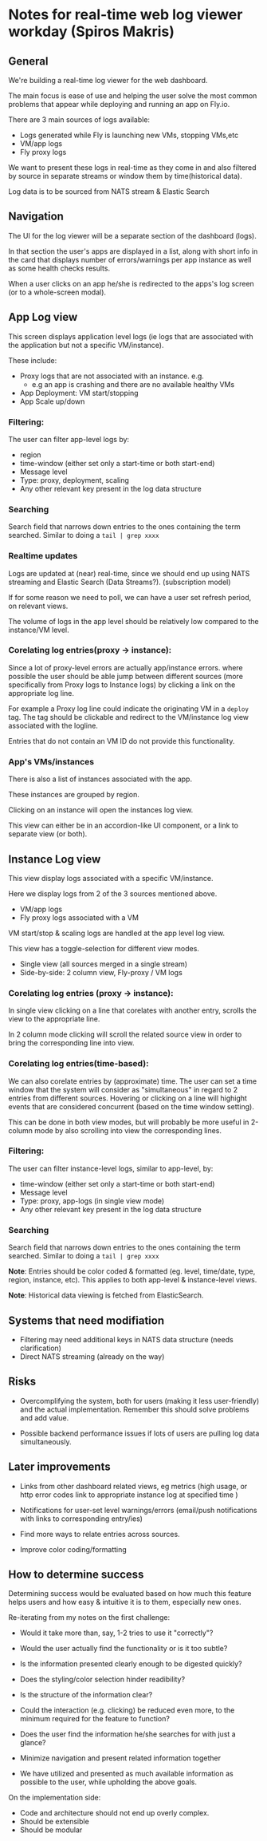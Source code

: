 # Notes for real-time web log viewer workday (Spiros Makris)


## General
We're building a real-time log viewer for the web dashboard.

The main focus is ease of use and helping the user solve the most common
problems that appear while deploying and running an app on Fly.io.

There are 3 main sources of logs available:
* Logs generated while Fly is launching new VMs, stopping VMs,etc
* VM/app logs
* Fly proxy logs


We want to present these logs in real-time as they come in and also
filtered by source in separate streams or window them by time(historical data).

Log data is to be sourced from NATS stream & Elastic Search

## Navigation

The UI for the log viewer will be a separate section of the dashboard
(logs).

In that section the user's apps are displayed in a list,
along with short info in the card that displays number of errors/warnings per
app instance as well as some health checks results.

When a user clicks on an app he/she is redirected to the apps's log
screen (or to a whole-screen modal).

## App Log view

This screen displays application level logs (ie logs that are associated with the application but not a specific VM/instance).

These include:
* Proxy logs that are not associated with an instance. e.g.
  * e.g an app is crashing and there are no available healthy VMs
* App Deployment: VM start/stopping
* App Scale up/down

### Filtering:
The user can filter app-level logs by:
* region
* time-window (either set only a start-time or both start-end)
* Message level
* Type: proxy, deployment, scaling
* Any other relevant key present in the log data structure

### Searching
Search field that narrows down entries to the ones containing the term
searched. Similar to doing a `tail | grep xxxx`

### Realtime updates
Logs are updated at (near) real-time, since we should end up using
NATS streaming and Elastic Search (Data Streams?). (subscription model)

If for some reason we need to poll, we can have a user set refresh period,
on relevant views.

The volume of logs in the app level should be relatively low compared 
to the instance/VM level.

### Corelating log entries(proxy -> instance):
Since a lot of proxy-level errors are actually app/instance errors.
where possible the user should be able jump between different sources
(more specifically from Proxy logs to Instance logs) by
clicking a link on the appropriate log line.

For example a Proxy log line could indicate the originating VM
in a `deploy` tag. The tag should be clickable and redirect to
the VM/instance log view associated with the logline.

Entries that do not contain an VM ID do not provide this functionality.


### App's VMs/instances
There is also a list of instances associated with the app.

These instances are grouped by region.

Clicking on an instance will open the instances log view.

This view can either be in an accordion-like UI component, or
a link to separate view (or both).

## Instance Log view
This view display logs associated with a specific VM/instance.

Here we display logs from 2 of the 3 sources mentioned above.
* VM/app logs
* Fly proxy logs associated with a VM

VM start/stop & scaling logs are handled at the app level log view.

This view has a toggle-selection for different view modes.
* Single view (all sources merged in a single stream)
* Side-by-side: 2 column view, Fly-proxy / VM logs

### Corelating log entries (proxy -> instance):
In single view clicking on a line that corelates with another
entry, scrolls the view to the appropriate line.

In 2 column mode clicking will scroll the related source 
view in order to bring the corresponding line into view.

### Corelating log entries(time-based):
We can also corelate entries by (approximate) time.
The user can set a time window that the system will consider
as "simultaneous" in regard to 2 entries from different sources.
Hovering or clicking on a line will highight events that are 
considered concurrent (based on the time window setting).

This can be done in both view modes, but will probably be more
useful in 2-column mode by also scrolling into view the
corresponding lines.

### Filtering:
The user can filter instance-level logs, similar to app-level, by:
* time-window (either set only a start-time or both start-end)
* Message level
* Type: proxy, app-logs (in single view mode)
* Any other relevant key present in the log data structure

### Searching
Search field that narrows down entries to the ones containing the term
searched. Similar to doing a `tail | grep xxxx`



__Note__: Entries should be color coded & formatted (eg. level, time/date, type, region, instance, etc). This applies to both app-level & instance-level views.

__Note__: Historical data viewing is fetched from ElasticSearch.

## Systems that need modifiation
  * Filtering may need additional keys in NATS data structure (needs clarification)
  * Direct NATS streaming (already on the way)


## Risks
  * Overcomplifying the system, both for users (making it less user-friendly)
    and the actual implementation.
    Remember this should solve problems and add value.

  * Possible backend performance issues if lots of users are pulling log data 
    simultaneously.


## Later improvements

  * Links from other dashboard related views, eg metrics (high usage, or http error 
    codes link to appropriate instance log at specified time )

  * Notifications for user-set level warnings/errors (email/push notifications with 
    links to corresponding entry/ies)

  * Find more ways to relate entries across sources.

  * Improve color coding/formatting


## How to determine success
Determining success would be evaluated based on how much this feature helps
users and how easy & intuitive it is to them, especially new ones.

Re-iterating from my notes on the first challenge:
* Would it take more than, say, 1-2 tries to use it "correctly"?

* Would the user actually find the functionality or is it too subtle?

* Is the information presented clearly enough to be digested quickly?

* Does the styling/color selection hinder readibility?

* Is the structure of the information clear?

* Could the interaction (e.g. clicking) be reduced even more,
  to the minimum required for the feature to function?

* Does the user find the information he/she searches for with just a glance?

* Minimize navigation and present related information together

* We have utilized and presented as much available information as possible
  to the user, while upholding the above goals.


On the implementation side:
* Code and architecture should not end up overly complex.
* Should be extensible
* Should be modular

